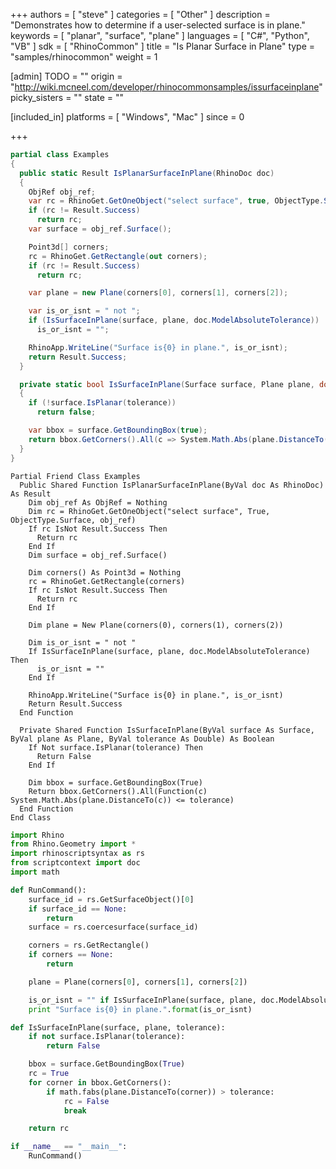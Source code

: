 +++
authors = [ "steve" ]
categories = [ "Other" ]
description = "Demonstrates how to determine if a user-selected surface is in plane."
keywords = [ "planar", "surface", "plane" ]
languages = [ "C#", "Python", "VB" ]
sdk = [ "RhinoCommon" ]
title = "Is Planar Surface in Plane"
type = "samples/rhinocommon"
weight = 1

[admin]
TODO = ""
origin = "http://wiki.mcneel.com/developer/rhinocommonsamples/issurfaceinplane"
picky_sisters = ""
state = ""

[included_in]
platforms = [ "Windows", "Mac" ]
since = 0

+++

<div class="codetab-content" id="cs">

```cs
partial class Examples
{
  public static Result IsPlanarSurfaceInPlane(RhinoDoc doc)
  {
    ObjRef obj_ref;
    var rc = RhinoGet.GetOneObject("select surface", true, ObjectType.Surface, out obj_ref);
    if (rc != Result.Success)
      return rc;
    var surface = obj_ref.Surface();

    Point3d[] corners;
    rc = RhinoGet.GetRectangle(out corners);
    if (rc != Result.Success)
      return rc;

    var plane = new Plane(corners[0], corners[1], corners[2]);

    var is_or_isnt = " not ";
    if (IsSurfaceInPlane(surface, plane, doc.ModelAbsoluteTolerance))
      is_or_isnt = "";

    RhinoApp.WriteLine("Surface is{0} in plane.", is_or_isnt);
    return Result.Success;
  }

  private static bool IsSurfaceInPlane(Surface surface, Plane plane, double tolerance)
  {
    if (!surface.IsPlanar(tolerance))
      return false;

    var bbox = surface.GetBoundingBox(true);
    return bbox.GetCorners().All(c => System.Math.Abs(plane.DistanceTo(c)) <= tolerance);
  }
}
```

</div>


<div class="codetab-content" id="vb">

```vbnet
Partial Friend Class Examples
  Public Shared Function IsPlanarSurfaceInPlane(ByVal doc As RhinoDoc) As Result
	Dim obj_ref As ObjRef = Nothing
	Dim rc = RhinoGet.GetOneObject("select surface", True, ObjectType.Surface, obj_ref)
	If rc IsNot Result.Success Then
	  Return rc
	End If
	Dim surface = obj_ref.Surface()

	Dim corners() As Point3d = Nothing
	rc = RhinoGet.GetRectangle(corners)
	If rc IsNot Result.Success Then
	  Return rc
	End If

	Dim plane = New Plane(corners(0), corners(1), corners(2))

	Dim is_or_isnt = " not "
	If IsSurfaceInPlane(surface, plane, doc.ModelAbsoluteTolerance) Then
	  is_or_isnt = ""
	End If

	RhinoApp.WriteLine("Surface is{0} in plane.", is_or_isnt)
	Return Result.Success
  End Function

  Private Shared Function IsSurfaceInPlane(ByVal surface As Surface, ByVal plane As Plane, ByVal tolerance As Double) As Boolean
	If Not surface.IsPlanar(tolerance) Then
	  Return False
	End If

	Dim bbox = surface.GetBoundingBox(True)
	Return bbox.GetCorners().All(Function(c) System.Math.Abs(plane.DistanceTo(c)) <= tolerance)
  End Function
End Class
```

</div>


<div class="codetab-content" id="py">

```python
import Rhino
from Rhino.Geometry import *
import rhinoscriptsyntax as rs
from scriptcontext import doc
import math

def RunCommand():
    surface_id = rs.GetSurfaceObject()[0]
    if surface_id == None:
        return
    surface = rs.coercesurface(surface_id)

    corners = rs.GetRectangle()
    if corners == None:
        return

    plane = Plane(corners[0], corners[1], corners[2])

    is_or_isnt = "" if IsSurfaceInPlane(surface, plane, doc.ModelAbsoluteTolerance) else " not "
    print "Surface is{0} in plane.".format(is_or_isnt)

def IsSurfaceInPlane(surface, plane, tolerance):
    if not surface.IsPlanar(tolerance):
        return False

    bbox = surface.GetBoundingBox(True)
    rc = True
    for corner in bbox.GetCorners():
        if math.fabs(plane.DistanceTo(corner)) > tolerance:
            rc = False
            break

    return rc

if __name__ == "__main__":
    RunCommand()
```

</div>
